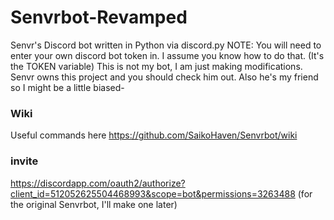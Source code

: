 # <h1>Senvrbot-Revamped</h1>
Senvr's Discord bot written in Python via discord.py
NOTE: You will need to enter your own discord bot token in. I assume you know how to do that. (It's the TOKEN variable)
This is not my bot, I am just making modifications. Senvr owns this project and you should check him out. Also he's my friend so I might be a little biased-
### Wiki
Useful commands here
https://github.com/SaikoHaven/Senvrbot/wiki
### invite
https://discordapp.com/oauth2/authorize?client_id=512052625504468993&scope=bot&permissions=3263488 (for the original Senvrbot, I'll make one later)
